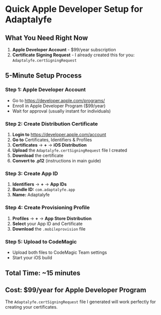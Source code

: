 # Quick Apple Developer Setup for Adaptalyfe

## What You Need Right Now

1. **Apple Developer Account** - $99/year subscription
2. **Certificate Signing Request** - I already created this for you: `Adaptalyfe.certSigningRequest`

## 5-Minute Setup Process

### Step 1: Apple Developer Account
- Go to https://developer.apple.com/programs/
- Enroll in Apple Developer Program ($99/year)
- Wait for approval (usually instant for individuals)

### Step 2: Create Distribution Certificate
1. **Login to** https://developer.apple.com/account
2. **Go to** Certificates, Identifiers & Profiles
3. **Certificates** → **+** → **iOS Distribution** 
4. **Upload** the `Adaptalyfe.certSigningRequest` file I created
5. **Download** the certificate
6. **Convert to .p12** (instructions in main guide)

### Step 3: Create App ID
1. **Identifiers** → **+** → **App IDs**
2. **Bundle ID:** `com.adaptalyfe.app`
3. **Name:** Adaptalyfe

### Step 4: Create Provisioning Profile  
1. **Profiles** → **+** → **App Store Distribution**
2. **Select** your App ID and Certificate
3. **Download** the `.mobileprovision` file

### Step 5: Upload to CodeMagic
- Upload both files to CodeMagic Team settings
- Start your iOS build

## Total Time: ~15 minutes
## Cost: $99/year for Apple Developer Program

The `Adaptalyfe.certSigningRequest` file I generated will work perfectly for creating your certificates.